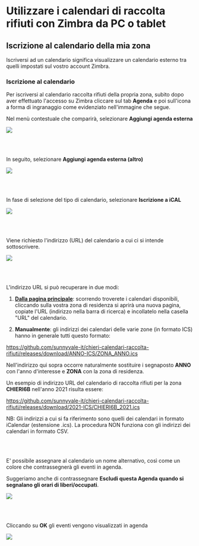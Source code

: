 # Utilizzare i calendari di raccolta rifiuti con Zimbra da PC o tablet

## Iscrizione al calendario della mia zona

Iscriversi ad un calendario significa visualizzare un calendario esterno tra quelli impostati sul vostro account Zimbra.

### Iscrizione al calendario

Per iscriversi al calendario raccolta rifiuti della propria zona, subito dopo aver effettuato l'accesso su Zimbra cliccare sul tab **Agenda** e poi sull'icona a forma di ingranaggio come evidenziato nell'immagine che segue. 

Nel menù contestuale che comparirà, selezionare **Aggiungi agenda esterna**

<kbd>
  <img src="img/1.jpg">
</kbd>

<br/><br/>

In seguito, selezionare **Aggiungi agenda esterna (altro)**

<kbd>
  <img src="img/2.jpg">
</kbd>

<br/><br/>

In fase di selezione del tipo di calendario, selezionare **Iscrizione a iCAL** 

<kbd>
  <img src="img/3.jpg">
</kbd>

<br/><br/>

Viene richiesto l'indirizzo (URL) del calendario a cui ci si intende sottoscrivere. 

<kbd>
  <img src="img/4.jpg">
</kbd>

<br/><br/>

L'indirizzo URL si può recuperare in due modi: 

1. [**Dalla pagina principale**](https://github.com/sunnyvale-it/chieri-calendari-raccolta-rifiuti): scorrendo troverete i calendari disponibili, cliccando sulla vostra zona di residenza si aprirà una nuova pagina, copiate l'URL (indirizzo nella barra di ricerca) e incollatelo nella casella "URL" del calendario.

2. **Manualmente**: gli indirizzi dei calendari delle varie zone (in formato ICS) hanno in generale tutti questo formato:

https://github.com/sunnyvale-it/chieri-calendari-raccolta-rifiuti/releases/download/ANNO-ICS/ZONA_ANNO.ics

Nell'indirizzo qui sopra occorre naturalmente sostituire i segnaposto **ANNO** con l'anno d'interesse e **ZONA** con la zona di residenza.

Un esempio di indirizzo URL del calendario di raccolta rifiuti per la zona **CHIERI6B** nell'anno 2021 risulta essere:

https://github.com/sunnyvale-it/chieri-calendari-raccolta-rifiuti/releases/download/2021-ICS/CHIERI6B_2021.ics

NB: Gli indirizzi a cui si fa riferimento sono quelli dei calendari in formato iCalendar (estensione .ics). La procedura NON funziona con gli indirizzi dei calendari in formato CSV.

<br/><br/>

E' possibile assegnare al calendario un nome alternativo, così come un colore che contrassegnerà gli eventi in agenda.

Suggeriamo anche di contrassegnare **Escludi questa Agenda quando si segnalano gli orari di liberi/occupati**.

<kbd>
  <img src="img/5.JPG">
</kbd>

<br/><br/>

Cliccando su **OK** gli eventi vengono visualizzati in agenda

<kbd>
  <img src="img/6.JPG">
</kbd>

<br/><br/>

